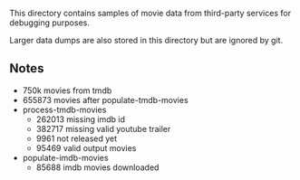 This directory contains samples of movie data from third-party services for debugging purposes.

Larger data dumps are also stored in this directory but are ignored by git.

## Notes

- 750k movies from tmdb
- 655873 movies after populate-tmdb-movies
- process-tmdb-movies
  - 262013 missing imdb id
  - 382717 missing valid youtube trailer
  - 9961 not released yet
  - 95469 valid output movies
- populate-imdb-movies
  - 85688 imdb movies downloaded

